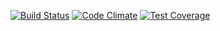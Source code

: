 [![Build Status](https://travis-ci.org/aladac/evescore.svg?branch=master)](https://travis-ci.org/aladac/evescore)
[![Code Climate](https://codeclimate.com/github/aladac/evescore/badges/gpa.svg)](https://codeclimate.com/github/aladac/evescore)
[![Test Coverage](https://codeclimate.com/github/aladac/evescore/badges/coverage.svg)](https://codeclimate.com/github/aladac/evescore/coverage)